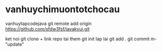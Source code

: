 # vanhuychimuontotchocau
vanhuytapcodejava
git remote add origin https://github.com/sfdw3fsf/javakvui.git

ket noi git clone + link repo
tai them git init lap lai
git add .
git commit m- "update"
